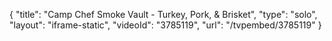 {
    "title": "Camp Chef Smoke Vault - Turkey, Pork, & Brisket",
    "type": "solo",
    "layout": "iframe-static",
    "videoId": "3785119",
    "url": "\/tvpembed\/3785119"
}